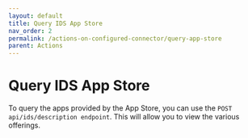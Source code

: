 ```yaml
---
layout: default
title: Query IDS App Store
nav_order: 2
permalink: /actions-on-configured-connector/query-app-store
parent: Actions
---
```


# Query IDS App Store

To query the apps provided by the App Store, you can use the `POST api/ids/description endpoint`. This will allow you to view the various offerings.